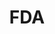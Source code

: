 ---
# This topic lives at
# https://digital.gov/topics/fda

# Topic Title
title: "FDA"

# description — keep it short and clear
summary: ""

# Weight
weight: 1

# For more information on managing topics,
# see https://github.com/GSA/digitalgov.gov/wiki/topics
---